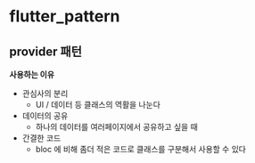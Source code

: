 # flutter_pattern

## provider 패턴
**사용하는 이유**
- 관심사의 분리 
	- UI / 데이터 등 클래스의 역활을 나눈다
- 데이터의 공유
	- 하나의 데이터를 여러페이지에서 공유하고 싶을 때
- 간결한 코드
	- bloc 에 비해 좀더 적은 코드로 클래스를 구분해서 사용할 수 있다

